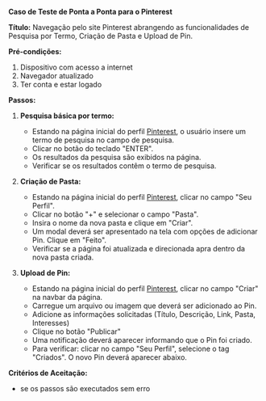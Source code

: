 **Caso de Teste de Ponta a Ponta para o Pinterest**

**Título:** Navegação pelo site Pinterest abrangendo as funcionalidades de Pesquisa por Termo, Criação de Pasta e Upload de Pin.

**Pré-condições:**
1. Dispositivo com acesso a internet
2. Navegador atualizado
3. Ter conta e estar logado

**Passos:**

1. **Pesquisa básica por termo:**
    - Estando na página inicial do perfil [Pinterest](https://br.pinterest.com/), o usuário insere um termo de pesquisa no campo de pesquisa.
    - Clicar no botão do teclado "ENTER".
    - Os resultados da pesquisa são exibidos na página.
    - Verificar se os resultados contêm o termo de pesquisa.

2. **Criação de Pasta:**
    - Estando na página inicial do perfil [Pinterest](https://br.pinterest.com/), clicar no campo "Seu Perfil".
    - Clicar no botão "+" e selecionar o campo "Pasta".
    - Insira o nome da nova pasta e clique em "Criar".
    - Um modal deverá ser apresentado na tela com opções de adicionar Pin. Clique em "Feito". 
    - Verificar se a página foi atualizada e direcionada apra dentro da nova pasta criada.

3. **Upload de Pin:**
    - Estando na página inicial do perfil [Pinterest](https://br.pinterest.com/), clicar no campo "Criar" na navbar da página.
    - Carregue um arquivo ou imagem que deverá ser adicionado ao Pin.
    - Adicione as informações solicitadas (Título, Descrição, Link, Pasta, Interesses)
    - Clique no botão "Publicar"
    - Uma notificação deverá aparecer informando que o Pin foi criado.
    - Para verificar: clicar no campo "Seu Perfil", selecione o tag "Criados". O novo Pin deverá aparecer abaixo.

**Critérios de Aceitação:**
- se os passos são executados sem erro